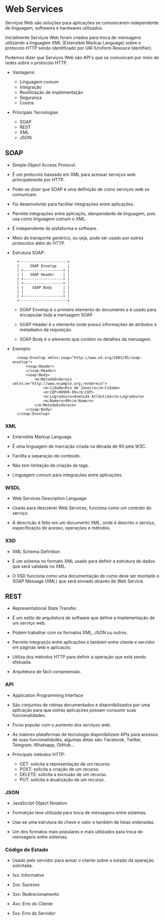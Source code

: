 # Web Services

Serviços Web são soluções para aplicações se comunicarem independente de linguagem, softwares e hardwares 
utilizados.

Inicialmente Serviços Web foram criados para troca de mensagens utilizando a linguagem XML (Extensible Markup
Language) sobre o protocolo HTTP sendo identificado por URI (Uniform Resouce Identifier).

Podemos dizer que Serviços Web são API's que se comunicam por meio de redes sobre o protocolo HTTP.

- Vantagens:

    - Linguagem comum
    - Integração
    - Reutilização de implementação
    - Segurança
    - Custos

- Principais Tecnologias

    - SOAP
    - REST
    - XML
    - JSON

## SOAP

- Simple Object Access Protocol.

- É um protocolo baseado em XML para acessar serviços web principalmente por HTTP.

- Pode-se dizer que SOAP é uma definição de como serviços web se comunicam.

- Foi desenvolvido para facilitar integrações entre aplicações.

- Permite integrações entre aplicaçõs, idenpendente de linguagem, pois usa como linguagem comum o XML.

- É independente de plataforma e software.

- Meio de transporte genérico, ou seja, pode ser usado por outros protocolos além do HTTP.

- Estrutura SOAP:

        +----------------------+
        |     SOAP Envelop     |
        | +------------------+ |
        | |   SOAP Header    | |
        | +------------------+ |
        | +------------------+ |
        | |    SOAP Body     | |
        | |                  | |
        | +------------------+ |
        +----------------------+

    - SOAP Envelop é o primeiro elemento do documento e é usado para encapsular toda a mensagem SOAP.
    
    - SOAP Header é o elemento onde possui informações de atributos e metadados da requisição.

    - SOAP Body é o elemento que contém os detalhes da mensagem.

- Exemplo:

        <soap:Envelop xmlns:soap="http://www.w3.org/2003/05/soap-envelop">
            <soap:Header>
            </soap:Header>
            <soap:Body>
                <m:MetodoEndereco xmlns:m="http://www.example.org;/endereco">
                    <m:Cidade>Rio de Janeiro</m:Cidade>
                    <m:CEP>99999-99</m:CEP>
                    <m:Logradouro>Avenida Atlântida</m:Logradouro>
                    <m:Numero>99</m:Numero>
                </m:MetodoEndereco>
            </soap:Body>
        </soap:Envelop>

### XML

- Extensible Markup Language.

- É uma linguagem de marcação criada na década de 90 pela W3C.

- Facilita a separação de conteúdo.

- Não tem limitação de criação de tags.

- Linguagem comum para integrações entre aplicações.

### WSDL

- Web Services Description Language.

- Usado para descrever Web Services, funciona como um contrato do serviço.

- A descrição é feito em um documento XML, onde é descrito o serviço, especificaçõs de acesso, operações e métodos.

### XSD

- XML Schema Definition

- É um schema no formato XML usado para definir a estrutura de dados que será validada no XML.

- O XSD funciona como uma documentação de como deve ser montado o SOAP Message (XML) que será enviado através de
Web Service.

## REST

- Representational State Transfer.

- É um estilo de arquitetura de software que define a implementação de um serviço web.

- Podem trabalhar com os formatos XML, JSON ou outros.

- Permite integraçõs entre aplicações e também entre cliente e servidor em páginas web e aplicaçõs.

- Utiliza dos métodos HTTP para definir a operação que está sendo efetuada.

- Arquitetura de fácil compreensão.

### API

- Application Programming Interface

- São conjuntos de rotinas documentados e disponibilizados por uma aplicação para que outras aplicações possam
consumir suas funcionalidades.

- Ficou popular com o aumento dos serviços web.

- As maiores plataformas de tecnologia disponibilizam APIs para acessos de suas funcionalidades, algumas delas
são: Facebook, Twitter, Telegram, Whatsapp, GtiHub...

- Principais métodos HTTP:

    - GET: solicita a representação de um recurso.
    - POST: solicita a criação de um recurso.
    - DELETE: solicita a exclusão de um recurso.
    - PUT: solicita a atualização de um recurso.

### JSON

- JavaScript Object Notation.

- Formatção leve utilizada para troca de mensagens entre sistemas.

- Usa-se uma estrutura de chave e valor e também de listas ordenadas.

- Um dos formatos mais populares e mais utilizados para troca de mensagens entre sistemas.

### Código de Estado

- Usado pelo servidor para avisar o cliente sobre o estado da operação solicitada.

- 1xx: Informativo

- 2xx: Sucesso

- 3xx: Redirecionamento

- 4xx: Erro do Cliente

- 5xx: Erro do Servidor
